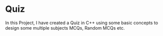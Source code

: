 # Quiz

In this Project, I have created a Quiz in C++ using some basic concepts to design some multiple subjects MCQs,
Random MCQs etc.
